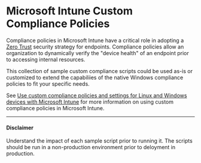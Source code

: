 # Microsoft Intune Custom Compliance Policies

Compliance policies in Microsoft Intune have a critical role in adopting a [Zero Trust](https://learn.microsoft.com/en-us/security/zero-trust/deploy/endpoints) security strategy for endpoints. Compliance policies allow an organization to dynamically verify the "device health" of an endpoint prior to accessing internal resources. 

This collection of sample custom compliance scripts could be used as-is or customized to extend the capabiliies of the native Windows compliance policies to fit your specific needs. 

See [Use custom compliance policies and settings for Linux and Windows devices with Microsoft Intune](https://learn.microsoft.com/en-us/mem/intune/protect/compliance-use-custom-settings) for more information on using custom compliance policies in Microsoft Intune.

---

#### Disclaimer
Understand the impact of each sample script prior to running it. The scripts should be run in a non-production environment prior to deloyment in production. 